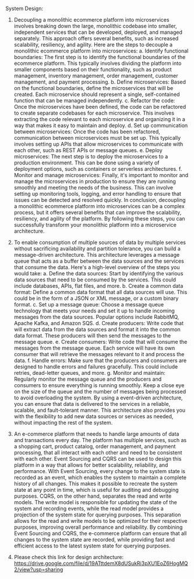System Design:

1.  Decoupling a monolithic ecommerce platform into microservices involves breaking down the large, monolithic codebase into smaller, independent services that can be developed, deployed, and managed separately. This approach offers several benefits, such as increased scalability, resiliency, and agility. Here are the steps to decouple a monolithic ecommerce platform into microservices:
        a. Identify functional boundaries: The first step is to identify the functional boundaries of the ecommerce platform. This typically involves dividing the platform into smaller components based on their functionality, such as product management, inventory management, order management, customer management, and payment processing.
        b. Define microservices: Based on the functional boundaries, define the microservices that will be created. Each microservice should represent a single, self-contained function that can be managed independently.
        c. Refactor the code: Once the microservices have been defined, the code can be refactored to create separate codebases for each microservice. This involves extracting the code relevant to each microservice and organizing it in a way that makes it easy to maintain and deploy.
        d. Set up communication between microservices: Once the code has been refactored, communication between microservices must be set up. This typically involves setting up APIs that allow microservices to communicate with each other, such as REST APIs or message queues.
        e. Deploy microservices: The next step is to deploy the microservices to a production environment. This can be done using a variety of deployment options, such as containers or serverless architectures.
        f. Monitor and manage microservices: Finally, it's important to monitor and manage the microservices in production to ensure they are running smoothly and meeting the needs of the business. This can involve setting up monitoring tools, logging, and error handling to ensure that issues can be detected and resolved quickly.
    In conclusion, decoupling a monolithic ecommerce platform into microservices can be a complex process, but it offers several benefits that can improve the scalability, resiliency, and agility of the platform. By following these steps, you can successfully transform your monolithic platform into a microservice architecture.

2.  To enable consumption of multiple sources of data by multiple services without sacrificing availability and partition tolerance, you can build a message-driven architecture. This architecture leverages a message queue that acts as a buffer between the data sources and the services that consume the data.
    Here's a high-level overview of the steps you would take:
        a. Define the data sources: Start by identifying the various data sources that need to be consumed by the services. This could include databases, APIs, flat files, and more.
        b. Create a common data format: Define a common data format that all data sources will use. This could be in the form of a JSON or XML message, or a custom binary format.
        c. Set up a message queue: Choose a message queue technology that meets your needs and set it up to handle incoming messages from the data sources. Popular options include RabbitMQ, Apache Kafka, and Amazon SQS.
        d. Create producers: Write code that will extract data from the data sources and format it into the common data format. These producers will then send the messages to the message queue.
        e. Create consumers: Write code that will consume the messages from the message queue. Each service will have its own consumer that will retrieve the messages relevant to it and process the data.
        f. Handle errors: Make sure that the producers and consumers are designed to handle errors and failures gracefully. This could include retries, dead-letter queues, and more.
        g. Monitor and maintain: Regularly monitor the message queue and the producers and consumers to ensure everything is running smoothly. Keep a close eye on the size of the queue and the number of messages being processed to avoid overloading the system.
    By using a event-driven architecture, you can ensure that data is delivered to the services in a reliable, scalable, and fault-tolerant manner. This architecture also provides you with the flexibility to add new data sources or services as needed, without impacting the rest of the system.

3.  An e-commerce platform that needs to handle large amounts of data and transactions every day. The platform has multiple services, such as a shopping cart, product catalog, order management, and payment processing, that all interact with each other and need to be consistent with each other.
    Event Sourcing and CQRS can be used to design this platform in a way that allows for better scalability, reliability, and performance. With Event Sourcing, every change to the system state is recorded as an event, which enables the system to maintain a complete history of all changes. This makes it possible to recreate the system state at any point in time, which is useful for auditing and debugging purposes.
    CQRS, on the other hand, separates the read and write models. The write model is responsible for updating the state of the system and recording events, while the read model provides a projection of the system state for querying purposes. This separation allows for the read and write models to be optimized for their respective purposes, improving overall performance and reliability.
    By combining Event Sourcing and CQRS, the e-commerce platform can ensure that all changes to the system state are recorded, while providing fast and efficient access to the latest system state for querying purposes.

4. Please check this link for design architecture: https://drive.google.com/file/d/19ATttdemX8dUSukRi3pXU1EoZ6HogMQ2/view?usp=sharing





